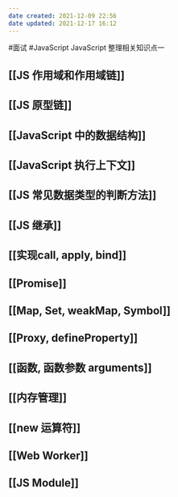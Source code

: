 ```yaml
---
date created: 2021-12-09 22:56
date updated: 2021-12-17 16:12
---
```


#面试 #JavaScript
JavaScript 整理相关知识点一

## [[JS 作用域和作用域链]]

## [[JS 原型链]]

## [[JavaScript 中的数据结构]]

## [[JavaScript 执行上下文]]

## [[JS 常见数据类型的判断方法]]

## [[JS 继承]]

## [[实现call, apply, bind]]

## [[Promise]]

## [[Map, Set, weakMap, Symbol]]

## [[Proxy, defineProperty]]

## [[函数, 函数参数 arguments]]

## [[内存管理]]

## [[new 运算符]]

## [[Web Worker]]

## [[JS Module]]